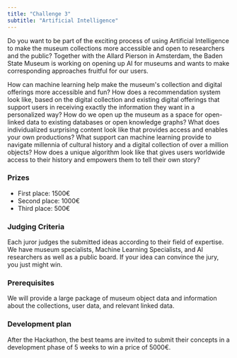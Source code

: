 ```yaml
---
title: "Challenge 3"
subtitle: "Artificial Intelligence"
---
```

Do you want to be part of the exciting process of using Artificial Intelligence to make the museum collections more accessible and open to researchers and the public? Together with the Allard Pierson in Amsterdam, the Baden State Museum is working on opening up AI for museums and wants to make corresponding approaches fruitful for our users.

How can machine learning help make the museum's collection and digital offerings more accessible and fun? How does a recommendation system look like, based on the digital collection and existing digital offerings that support users in receiving exactly the information they want in a personalized way? How do we open up the museum as a space for open-linked data to existing databases or open knowledge graphs? What does individualized surprising content look like that provides access and enables your own productions? What support can machine learning provide to navigate millennia of cultural history and a digital collection of over a million objects? How does a unique algorithm look like that gives users worldwide access to their history and empowers them to tell their own story?

### Prizes

- First place: 1500€
- Second place: 1000€
- Third place: 500€

### Judging Criteria

Each juror judges the submitted ideas according to their field of expertise. We have museum specialists, Machine Learning Specialists, and AI researchers as well as a public board. If your idea can convince the jury, you just might win.

### Prerequisites

We will provide a large package of museum object data and information about the collections, user data, and relevant linked data.

### Development plan

After the Hackathon, the best teams are invited to submit their concepts in a development phase of 5 weeks to win a price of 5000€.
